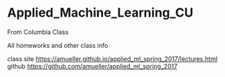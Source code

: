 # Applied_Machine_Learning_CU
From Columbia Class

All homeworks and other class info

class site https://amueller.github.io/applied_ml_spring_2017/lectures.html
github https://github.com/amueller/applied_ml_spring_2017


